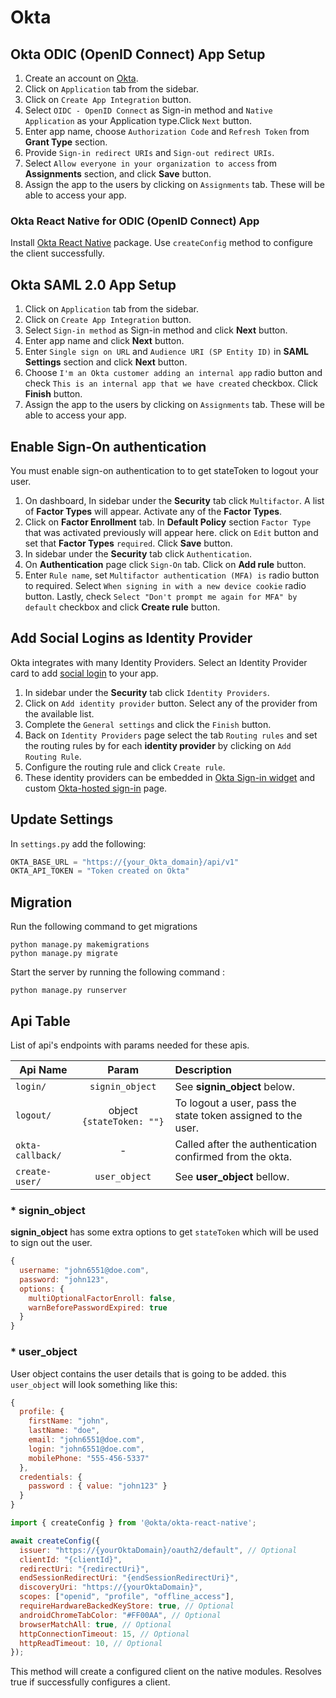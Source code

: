 # Okta

## Okta ODIC (OpenID Connect) App Setup
1. Create an account on [Okta](https://www.okta.com/free-trial/).
2. Click on `Application` tab from the sidebar.
3. Click on `Create App Integration` button.
4. Select `OIDC - OpenID Connect` as Sign-in method and `Native Application` as your Application type.Click `Next` button.
5. Enter app name, choose `Authorization Code` and `Refresh Token` from **Grant Type** section.
6. Provide `Sign-in redirect URIs` and `Sign-out redirect URIs`.
7. Select `Allow everyone in your organization to access` from **Assignments** section, and click **Save** button.
8. Assign the app to the users by clicking on `Assignments` tab. These will be able to access your app.


### Okta React Native for ODIC (OpenID Connect) App
Install [Okta React Native](https://www.npmjs.com/package/@okta/okta-react-native/v/2.6.0) package. Use `createConfig` method to configure the client successfully.

## Okta SAML 2.0 App Setup
1. Click on `Application` tab from the sidebar.
2. Click on `Create App Integration` button.
3. Select `Sign-in method` as Sign-in method and click **Next** button.
4. Enter app name and click **Next** button.
5. Enter `Single sign on URL` and `Audience URI (SP Entity ID)` in **SAML Settings** section and click **Next** button. 
6. Choose `I'm an Okta customer adding an internal app` radio button and check `This is an internal app that we have created` checkbox. Click **Finish** button.
7. Assign the app to the users by clicking on `Assignments` tab. These will be able to access your app.


## Enable Sign-On authentication
You must enable sign-on authentication to to get stateToken to logout your user.
1. On dashboard, In sidebar under the **Security** tab click `Multifactor`. A list of **Factor Types** will appear. Activate any of the **Factor Types**.
2. Click on **Factor Enrollment** tab. In **Default Policy** section `Factor Type` that was activated previously will appear here. click on `Edit` button and set that **Factor Types** `required`. Click **Save** button.
3. In sidebar under the **Security** tab click `Authentication`.
4. On **Authentication** page click `Sign-On` tab. Click on **Add rule** button.
5. Enter `Rule name`, set `Multifactor authentication (MFA) is` radio button to required. Select `When signing in with a new device cookie` radio button. Lastly, check `Select "Don't prompt me again for MFA" by default` checkbox and click **Create rule** button.


## Add Social Logins as Identity Provider
Okta integrates with many Identity Providers. Select an Identity Provider card to add [social login](https://developer.okta.com/docs/guides/identity-providers/#enterprise-identity-providers) to your app.
1. In sidebar under the **Security** tab click `Identity Providers`.
2. Click on `Add identity provider` button. Select any of the provider from the available list.
3. Complete the `General settings` and click the `Finish` button.
4. Back on `Identity Providers` page select the tab `Routing rules` and set the routing rules by for each **identity provider** by clicking on `Add Routing Rule`.
5. Configure the routing rule and click `Create rule`.
6. These identity providers can be embedded in [Okta Sign-in widget](https://developer.okta.com/docs/guides/social-login/google/main/#add-the-identity-provider-to-the-embedded-okta-sign-in-widget) and custom [Okta-hosted sign-in](https://developer.okta.com/docs/guides/social-login/google/main/#add-the-identity-provider-to-the-custom-okta-hosted-sign-in-page) page.


## Update Settings
In `settings.py` add the following:

```py
OKTA_BASE_URL = "https://{your_Okta_domain}/api/v1"
OKTA_API_TOKEN = "Token created on Okta"
```


## Migration
Run the following command to get migrations

```console
python manage.py makemigrations
python manage.py migrate

```

Start the server by running the following command :

```console
python manage.py runserver
```

## Api Table
List of api's endpoints with params needed for these apis.

| Api Name                       | Param        | Description                                                    |
| ----------|:------------:|:---------------------------------------------------------------|
| `login/` | `signin_object` | See **signin_object** below.|
| `logout/` | object `{stateToken: ""}` | To logout a user, pass the state token assigned to the user.|
| `okta-callback/` |               -               | Called after the authentication confirmed from the okta.     |
| `create-user/` | `user_object` | See **user_object** bellow.|


### * **signin_object**
 **signin_object** has some extra options to get `stateToken` which will be used to sign out the user.
 
```javascript
{
  username: "john6551@doe.com",
  password: "john123",
  options: {
    multiOptionalFactorEnroll: false,
    warnBeforePasswordExpired: true
  }
}
```

### * **user_object**
User object contains the user details that is going to be added. this `user_object` will look something like this:

```javascript
{
  profile: {
    firstName: "john",
    lastName: "doe",
    email: "john6551@doe.com",
    login: "john6551@doe.com",
    mobilePhone: "555-456-5337"
  },
  credentials: {
    password : { value: "john123" }
  }
}
```

```javascript
import { createConfig } from '@okta/okta-react-native';

await createConfig({
  issuer: "https://{yourOktaDomain}/oauth2/default", // Optional
  clientId: "{clientId}",
  redirectUri: "{redirectUri}",
  endSessionRedirectUri: "{endSessionRedirectUri}",
  discoveryUri: "https://{yourOktaDomain}",
  scopes: ["openid", "profile", "offline_access"],
  requireHardwareBackedKeyStore: true, // Optional
  androidChromeTabColor: "#FF00AA", // Optional
  browserMatchAll: true, // Optional
  httpConnectionTimeout: 15, // Optional
  httpReadTimeout: 10, // Optional
});
```
This method will create a configured client on the native modules. Resolves true if successfully configures a client.
